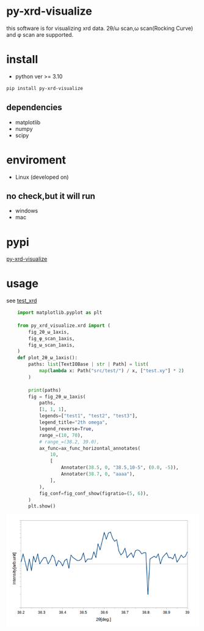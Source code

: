 # py-xrd-visualize

this software is for visualizing xrd data.
2θ/ω scan,ω scan(Rocking Curve) and φ scan are supported.

# install
* python ver >= 3.10
```bash
pip install py-xrd-visualize
```
## dependencies
* matplotlib
* numpy
* scipy

# enviroment
* Linux (developed on) 
## no check,but it will run
* windows
* mac

# pypi
[py-xrd-visualize](https://pypi.org/project/py-xrd-visualize/)

# usage
see [test_xrd](src/test/test_xrd.py)

```python
    import matplotlib.pyplot as plt

    from py_xrd_visualize.xrd import (
        fig_2θ_ω_1axis,
        fig_φ_scan_1axis,
        fig_ω_scan_1axis,
    )
    def plot_2θ_ω_1axis():
        paths: list[TextIOBase | str | Path] = list(
            map(lambda x: Path("src/test/") / x, ["test.xy"] * 2)
        )

        print(paths)
        fig = fig_2θ_ω_1axis(
            paths,
            [1, 1, 1],
            legends=["test1", "test2", "test3"],
            legend_title="2th omega",
            legend_reverse=True,
            range_=(10, 70),
            # range_=(38.2, 39.0),
            ax_func=ax_func_horizontal_annotates(
                10,
                [
                    Annotater(38.5, 0, "38.5,10-5", (0.0, -5)),
                    Annotater(38.7, 0, "aaaa"),
                ],
            ),
            fig_conf=fig_conf_show(figratio=(5, 6)),
        )
        plt.show()
```
![xrd 2theta/omega plot with this software](src/test/test.png)
